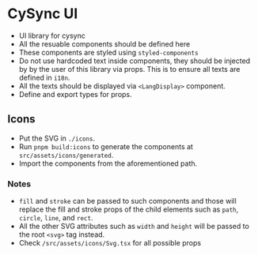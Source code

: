 # CySync UI

- UI library for cysync
- All the resuable components should be defined here
- These components are styled using `styled-components`
- Do not use hardcoded text inside components, they should be injected by
  by the user of this library via props. This is to ensure all texts are
  defined in `i18n`.
- All the texts should be displayed via `<LangDisplay>` component.
- Define and export types for props.

## Icons

- Put the SVG in `./icons`.
- Run `pnpm build:icons` to generate the components at `src/assets/icons/generated`.
- Import the components from the aforementioned path.

### Notes

- `fill` and `stroke` can be passed to such components and those will
  replace the fill and stroke props of the child elements such as `path`,
  `circle`, `line`, and `rect`.
- All the other SVG attributes such as `width` and `height` will be passed
  to the root `<svg>` tag instead.
- Check `/src/assets/icons/Svg.tsx` for all possible props

